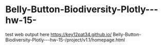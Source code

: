 # Belly-Button-Biodiversity-Plotly---hw-15-


test web output here https://key12pat34.github.io/ Belly-Button-Biodiversity-Plotly---hw-15-/project/v1.1/homepage.html 
